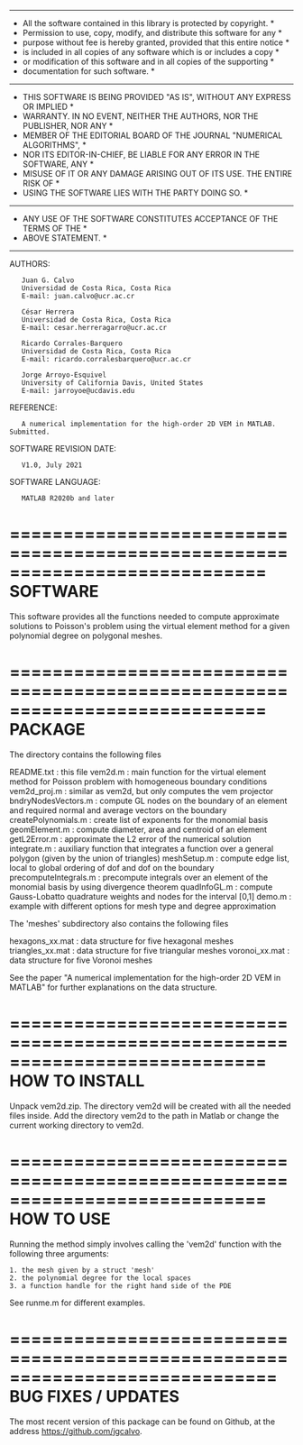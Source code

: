 ***************************************************************************
  * All the software  contained in this library  is protected by copyright. *
  * Permission  to use, copy, modify, and  distribute this software for any *
  * purpose without fee is hereby granted, provided that this entire notice *
  * is included  in all copies  of any software which is or includes a copy *
  * or modification  of this software  and in all copies  of the supporting *
  * documentation for such software.                                        *
  ***************************************************************************
  * THIS SOFTWARE IS BEING PROVIDED "AS IS", WITHOUT ANY EXPRESS OR IMPLIED *
  * WARRANTY. IN NO EVENT, NEITHER  THE AUTHORS, NOR THE PUBLISHER, NOR ANY *
  * MEMBER  OF THE EDITORIAL BOARD OF  THE JOURNAL  "NUMERICAL ALGORITHMS", *
  * NOR ITS EDITOR-IN-CHIEF, BE  LIABLE FOR ANY ERROR  IN THE SOFTWARE, ANY *
  * MISUSE  OF IT  OR ANY DAMAGE ARISING OUT OF ITS USE. THE ENTIRE RISK OF *
  * USING THE SOFTWARE LIES WITH THE PARTY DOING SO.                        *
  ***************************************************************************
  * ANY USE  OF THE SOFTWARE  CONSTITUTES  ACCEPTANCE  OF THE TERMS  OF THE *
  * ABOVE STATEMENT.                                                        *
  ***************************************************************************

   AUTHORS:

       Juan G. Calvo
       Universidad de Costa Rica, Costa Rica
       E-mail: juan.calvo@ucr.ac.cr

       César Herrera
       Universidad de Costa Rica, Costa Rica
       E-mail: cesar.herreragarro@ucr.ac.cr

       Ricardo Corrales-Barquero
       Universidad de Costa Rica, Costa Rica
       E-mail: ricardo.corralesbarquero@ucr.ac.cr

       Jorge Arroyo-Esquivel
       University of California Davis, United States
       E-mail: jarroyoe@ucdavis.edu

   REFERENCE:

       A numerical implementation for the high-order 2D VEM in MATLAB. Submitted.

   SOFTWARE REVISION DATE:

       V1.0, July 2021

   SOFTWARE LANGUAGE:

       MATLAB R2020b and later


============================================================================
SOFTWARE
============================================================================
This software provides all the functions needed to compute approximate
solutions to Poisson's problem using the virtual element method for a given
polynomial degree on polygonal meshes.

============================================================================
PACKAGE
============================================================================

The directory contains the following files

README.txt            : this file
vem2d.m               : main function for the virtual element method for 
                        Poisson problem with homogeneous boundary conditions
vem2d_proj.m          : similar as vem2d, but only computes the vem
                        projector
bndryNodesVectors.m   : compute GL nodes on the boundary of an element and 
                        required normal and average vectors on the boundary
createPolynomials.m   : create list of exponents for the monomial basis
geomElement.m         : compute diameter, area and centroid of an element
getL2Error.m          : approximate the L2 error of the numerical solution
integrate.m           : auxiliary function that integrates a function over
                        a general polygon (given by the union of triangles)
meshSetup.m           : compute edge list, local to global ordering of dof
                        and dof on the boundary
precomputeIntegrals.m : precompute integrals over an element of the monomial
                        basis by using divergence theorem
quadInfoGL.m          : compute Gauss-Lobatto quadrature weights and nodes 
                        for the interval [0,1]
demo.m                : example with different options for mesh type and
                        degree approximation

The 'meshes' subdirectory also contains the following files

hexagons_xx.mat      : data structure for five hexagonal meshes
triangles_xx.mat     : data structure for five triangular meshes
voronoi_xx.mat       : data structure for five Voronoi meshes

See the paper "A numerical implementation for the high-order 2D VEM in 
MATLAB" for further explanations on the data structure.

============================================================================
HOW TO INSTALL
============================================================================

Unpack vem2d.zip. The directory vem2d will be created with all the needed 
files inside. Add the directory vem2d to the path in Matlab or change the 
current working directory to vem2d.

============================================================================
HOW TO USE
============================================================================

Running the method simply involves calling the 'vem2d' function with the
following three arguments:

    1. the mesh given by a struct 'mesh'
    2. the polynomial degree for the local spaces
    3. a function handle for the right hand side of the PDE

See runme.m for different examples.

=============================================================================
BUG FIXES / UPDATES
=============================================================================

The most recent version of this package can be found on Github, at the
address https://github.com/jgcalvo.
